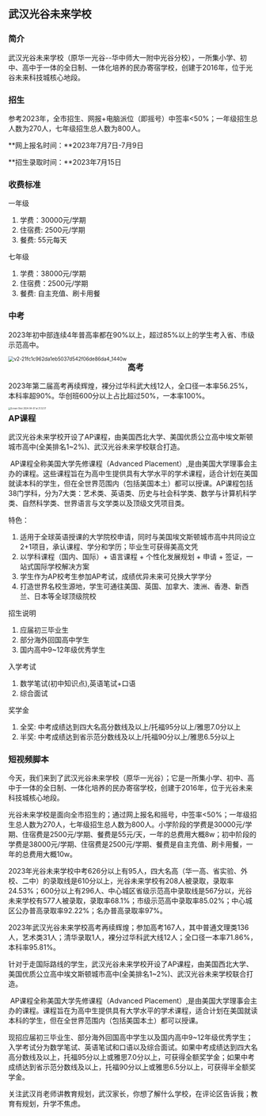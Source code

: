 ## 武汉光谷未来学校

### 简介

​	武汉光谷未来学校（原华一光谷--华中师大一附中光谷分校），一所集小学、初中、高中于一体的全日制、一体化培养的民办寄宿学校，创建于2016年，位于光谷未来科技城核心地段。

### 招生

​	参考2023年，全市招生、网报+电脑派位（即摇号）中签率<50%；一年级招生总人数为270人，七年级招生总人数为800人。

**网上报名时间：**2023年7月7日-7月9日

**招生录取时间：**2023年7月15日

### 收费标准

一年级

1. 学费：30000元/学期
2. 住宿费: 2500元/学期
3. 餐费: 55元每天

七年级

1. 学费：38000元/学期
2. 住宿费：2500元/学期
3. 餐费: 自主充值、刷卡用餐

### 中考

2023年初中部连续4年普高率都在90%以上，超过85%以上的学生考入省、市级示范高中。

<img src="https://pic1.zhimg.com/80/v2-21fc1c962da1eb5037d542f06de86da4_1440w.webp" alt="v2-21fc1c962da1eb5037d542f06de86da4_1440w" style="zoom:70%;" align="left"/>

### 高考

2023年第二届高考再续辉煌，裸分过华科武大线12人，全口径一本率56.25%，本科率超90%。华创班600分以上占比超过50%，一本率100%。

<img src="/Users/xiaozhongwen/Library/Application Support/typora-user-images/Screen Shot 2024-04-07 at 21.32.17.png" alt="Screen Shot 2024-04-07 at 21.32.17" style="zoom:30%;" align="left" />

### AP课程

​		武汉光谷未来学校开设了AP课程，由美国西北大学、美国优质公立高中埃文斯顿城市高中(全美排名1~2%)、武汉光谷未来学校联合打造。

​		AP课程全称美国大学先修课程（Advanced Placement）,是由美国大学理事会主办的课程。这些课程旨在为高中生提供具有大学水平的学术课程，适合计划在美国就读本科的学生，但在全世界范围内（包括美国本土）都可以授课。AP课程包括38门学科，分为7大类：艺术类、英语类、历史与社会科学类、数学与计算机科学类、自然科学类、世界语言与文学类以及顶级文凭项目类。

特色：

1. 适用于全球英语授课的大学院校申请，同时与美国埃文斯顿城市高中共同设立2+1项目，承认课程、学分和学历；毕业生可获得美高文凭
2. 以学科课程（国内、国际）+ 语言课程 + 个性化发展规划 + 申请 + 签证，一站式国际学校解决方案
3. 学生作为AP校考生参加AP考试，成绩优异未来可兑换大学学分
4. 打造世界名校生源地，学生可通往美国、英国、加拿大、澳洲、香港、新西兰、日本等全球顶级院校

招生说明

1. 应届初三毕业生
2. 部分海外回国高中学生
3. 国内高中9~12年级优秀学生

入学考试

1. 数学笔试(初中知识点),英语笔试+口语
2. 综合面试

奖学金

1. 全奖: 中考成绩达到四大名高分数线及以上/托福95分以上/雅思7.0分以上
2. 半奖: 中考成绩达到省示范分数线及以上/托福90分以上/雅思6.5分以上

### 短视频脚本

​	今天，我们来到了武汉光谷未来学校（原华一光谷）；它是一所集小学、初中、高中于一体的全日制、一体化培养的民办寄宿学校，创建于2016年，位于光谷未来科技城核心地段。

​	光谷未来学校是面向全市招生的；通过网上报名和摇号，中签率<50%；一年级招生总人数为270人，七年级招生总人数为800人。小学阶段的学费是30000元/学期、住宿费是2500元/学期、餐费是55元/天，一年的总费用大概8w；初中阶段的学费是38000元/学期、住宿费是2500元/学期、餐费是自主充值、刷卡用餐，一年的总费用大概10w。

​	2023年光谷未来学校中考626分以上有95人，四大名高（华一高、省实验、外校、二中）的录取线是610分以上，光谷未来学校有208人被录取，录取率24.53%；600分以上有296人、中心城区省级示范高中录取线是567分以，光谷未来学校有577人被录取，录取率68.1%；市级示范高中录取率85.02%；中心城区公办普高录取率92.22%；名办普高录取率97%。

​	2023年武汉光谷未来学校高考再续辉煌；参加高考167人，其中普通文理类136人，艺术类31人；清华录取1人，裸分过华科武大线12人；全口径一本率71.86%，本科率95.81%。

​	针对于走国际路线的学生，武汉光谷未来学校开设了AP课程，由美国西北大学、美国优质公立高中埃文斯顿城市高中(全美排名1~2%)、武汉光谷未来学校联合打造。

​	AP课程全称美国大学先修课程（Advanced Placement）,是由美国大学理事会主办的课程。课程旨在为高中生提供具有大学水平的学术课程，适合计划在美国就读本科的学生，但在全世界范围内（包括美国本土）都可以授课。

​	现招应届初三毕业生、部分海外回国高中学生以及国内高中9~12年级优秀学生；入学考试分为数学笔试、英语笔试和口语以及综合面试。如果中考成绩达到四大名高分数线及以上，托福95分以上或雅思7.0分以上，可获得全额奖学金；如果中考成绩达到省示范分数线及以上，托福90分以上或雅思6.5分以上，可获得半全额奖学金。

​	关注武汉肖老师讲教育规划，武汉家长，你想了解什么学校，在评论区告诉我；教育有规划，升学不焦虑。

